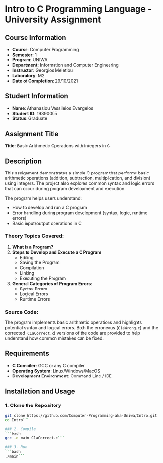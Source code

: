 # Intro to C Programming Language - University Assignment

## Course Information
- **Course**: Computer Programming
- **Semester**: 1
- **Program**: UNIWA
- **Department**: Information and Computer Engineering
- **Instructor**: Georgios Meletiou
- **Laboratory**: M2
- **Date of Completion**: 29/10/2021

## Student Information
- **Name**: Athanasiou Vassileios Evangelos
- **Student ID**: 19390005
- **Status**: Graduate

## Assignment Title
**Title**: Basic Arithmetic Operations with Integers in C

## Description
This assignment demonstrates a simple C program that performs basic arithmetic operations (addition, subtraction, multiplication, and division) using integers. The project also explores common syntax and logic errors that can occur during program development and execution.

The program helps users understand:
- How to develop and run a C program
- Error handling during program development (syntax, logic, runtime errors)
- Basic input/output operations in C

### Theory Topics Covered:
1. **What is a Program?**
2. **Steps to Develop and Execute a C Program**
   - Editing
   - Saving the Program
   - Compilation
   - Linking
   - Executing the Program
3. **General Categories of Program Errors**:
   - Syntax Errors
   - Logical Errors
   - Runtime Errors

### Source Code:
The program implements basic arithmetic operations and highlights potential syntax and logical errors. Both the erroneous (`C1aWrong.c`) and the corrected (`C1aCorrect.c`) versions of the code are provided to help understand how common mistakes can be fixed.

## Requirements
- **C Compiler**: GCC or any C compiler
- **Operating System**: Linux/Windows/MacOS
- **Development Environment**: Command Line / IDE

## Installation and Usage


### 1. Clone the Repository
```bash
git clone https://github.com/Computer-Programming-aka-Uniwa/Intro.git
cd Intro```

### 2. Compile
```bash
gcc -o main C1aCorrect.c```

### 3. Run
```bash
./main```